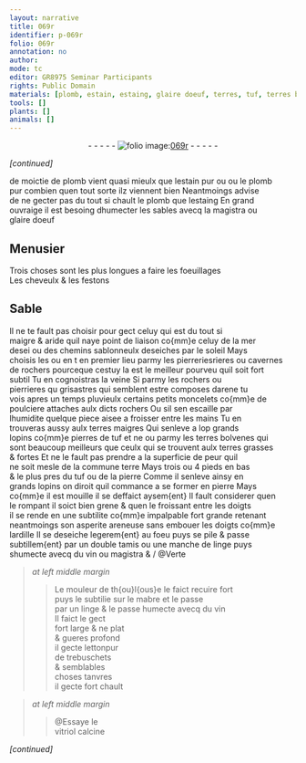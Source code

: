```yaml
---
layout: narrative
title: 069r
identifier: p-069r
folio: 069r
annotation: no
author:
mode: tc
editor: GR8975 Seminar Participants
rights: Public Domain
materials: [plomb, estain, estaing, glaire doeuf, terres, tuf, terres bolvenes, terre, ardille, linge, vin, mabre, letton, vitriol]
tools: []
plants: []
animals: []
---
```


<div class="folio" align="center">- - - - - <a href="http://gallica.bnf.fr/ark:/12148/btv1b10500001g/f143.image" target="_blank"><img src="https://cu-mkp.github.io/2017-workshop-edition/assets/photo-icon.png" alt="folio image: " style="display:inline-block; margin-bottom:-3px;"/>069r</a> - - - - - </div>  
 
*[continued]*
  
 de moictie de <span class="m">plomb</span> vient quasi mieulx que l<span class="m">estain</span> <span class="del">pur</span> <span class="del"><span class="add">ou</span></span> ou le <span class="m">plomb</span><br/> pur combien quen tout sorte ilz viennent bien Neantmoings advise<br/> de ne gecter pas du tout si chault le <span class="m">plomb</span> que l<span class="m">estaing</span> En grand<br/> ouvraige il est besoing dhumecter les sables avecq la magistra ou<br/> <span class="m">glaire doeuf</span>
 
 
  

## <span class="pro">Menusier</span>

 
Trois choses sont les plus longues a faire les foeuillages<br/> Les cheveulx & les festons
 
 
  

## Sable

 
Il ne te fault pas choisir pour gect celuy qui est du tout si<br/> maigre & aride quil naye point de liaison co{mm}e celuy de la mer<br/> <span class="del">desei</span> ou des chemins sablonneulx deseiches par le soleil Mays<br/> <span class="add">choisis</span> les <span class="del">ou en t</span> en premier lieu parmy les pier<span class="del">reries</span>rieres ou cavernes<br/> de rochers pourceque cestuy la est le meilleur pourveu quil soit fort <br/> subtil Tu en cognoistras la veine Si parmy les rochers ou<br/> pierrieres <span class="del">qu</span> grisastres qui semblent estre composes darene tu<br/> vois apres un temps pluvieulx certains petits moncelets co{mm}e de<br/> poulciere attaches aulx dicts rochers Ou sil sen escaille par<br/> lhumidite quelque piece aisee a froisser entre les mains Tu en<br/> trouveras aussy aulx <span class="m">terres</span> maigres Qui senleve a <span class="del">lop</span> grands<br/> lopins co{mm}e pierres de <span class="m">tuf</span> <span class="del">et ne</span> ou parmy les <span class="m">terres <span class="pl">bolvenes</span></span> qui<br/> sont beaucoup meilleurs que ceulx qui se trouvent aulx <span class="m">terres</span> grasses<br/> & fortes Et ne le fault pas prendre a la superficie de peur quil<br/> ne soit mesle de la commune <span class="m">terre</span> Mays trois ou 4 pieds en bas<br/> & le plus pres du <span class="m">tuf</span> ou de la pierre Comme il senleve ainsy en<br/> grands lopins on diroit quil commance a se former en pierre Mays<br/> co{mm}e il est mouille il se deffaict aysem{ent} Il fault considerer quen<br/> le rompant il soict bien grene & quen le froissant entre les doigts<br/> il se rende en une subtilite <span class="del">co{mm}e impalpable</span> fort grande retenant<br/> neantmoings son asperite areneuse sans embouer les doigts co{mm}e<br/> l<span class="m">ardille</span> Il se deseiche legerem{ent} au foeu puys se pile & passe<br/> subtillem{ent} par un double tamis ou une manche de <span class="m">linge</span> puys<br/> shumecte avecq du <span class="m">vin</span> ou magistra & / @Verte
 
> *at left middle margin*
> 
> >   Le <span class="pro">mouleur</span> de <span class="pl">th{ou}l{ous}e</span> le faict recuire fort<br/> puys le subtilie sur le <span class="m">mabre</span> et le passe<br/> par un <span class="m">linge</span> & le <span class="del">passe</span> humecte avecq du <span class="m">vin</span><br/> Il faict le gect<br/> fort large & <span class="del">ne</span> plat<br/> & gueres profond<br/> il gecte <span class="m">letton</span>pur<br/> de trebuschets<br/> & semblables<br/> choses tanvres<br/> il gecte fort chault
 
> *at left middle margin*
> 
> >   @Essaye le<br/> <span class="m">vitriol</span> calcine 
 
*[continued]*
 
